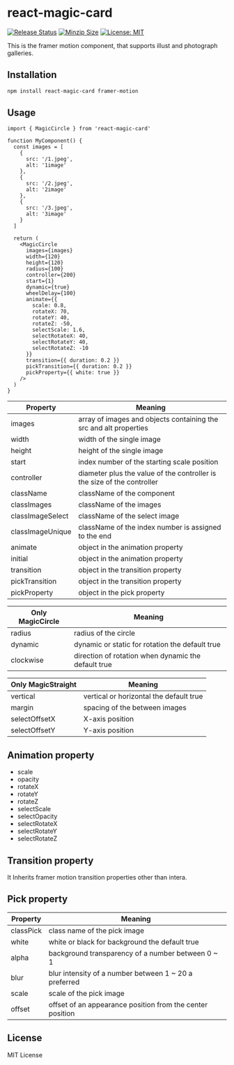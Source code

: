 # react-magic-card

[![Release Status](https://img.shields.io/github/release/su-pull/react-magic-card.svg)](https://github.com/su-pull/react-magic-card/releases/latest)
[![Minzip Size](https://img.shields.io/bundlephobia/minzip/react-magic-card)](https://bundlephobia.com/package/react-magic-card)
[![License: MIT](https://img.shields.io/badge/License-MIT-blue.svg)](https://opensource.org/licenses/MIT)

This is the framer motion component, that supports illust and photograph galleries.

## Installation

```sh
npm install react-magic-card framer-motion
```

## Usage

```tsx
import { MagicCircle } from 'react-magic-card'

function MyComponent() {
  const images = [
    {
      src: '/1.jpeg',
      alt: '1image'
    },
    {
      src: '/2.jpeg',
      alt: '2image'
    },
    {
      src: '/3.jpeg',
      alt: '3image'
    }
  ]

  return (
    <MagicCircle
      images={images}
      width={120}
      height={120}
      radius={100}
      controller={200}
      start={1}
      dynamic={true}
      wheelDelay={100}
      animate={{
        scale: 0.8,
        rotateX: 70,
        rotateY: 40,
        rotateZ: -50,
        selectScale: 1.6,
        selectRotateX: 40,
        selectRotateY: 40,
        selectRotateZ: -10
      }}
      transition={{ duration: 0.2 }}
      pickTransition={{ duration: 0.2 }}
      pickProperty={{ white: true }}
    />
  )
}
```

| Property         | Meaning                                                                 |
| ---------------- | ----------------------------------------------------------------------- |
| images           | array of images and objects containing the src and alt properties       |
| width            | width of the single image                                               |
| height           | height of the single image                                              |
| start            | index number of the starting scale position                             |
| controller       | diameter plus the value of the controller is the size of the controller |
| className        | className of the component                                              |
| classImages      | className of the images                                                 |
| classImageSelect | className of the select image                                           |
| classImageUnique | className of the index number is assigned to the end                    |
| animate          | object in the animation property                                        |
| initial          | object in the animation property                                        |
| transition       | object in the transition property                                       |
| pickTransition   | object in the transition property                                       |
| pickProperty     | object in the pick property                                             |

| Only MagicCircle | Meaning                                             |
| ---------------- | --------------------------------------------------- |
| radius           | radius of the circle                                |
| dynamic          | dynamic or static for rotation the default true     |
| clockwise        | direction of rotation when dynamic the default true |

| Only MagicStraight | Meaning                                 |
| ------------------ | --------------------------------------- |
| vertical           | vertical or horizontal the default true |
| margin             | spacing of the between images           |
| selectOffsetX      | X-axis position                         |
| selectOffsetY      | Y-axis position                         |

## Animation property

- scale
- opacity
- rotateX
- rotateY
- rotateZ
- selectScale
- selectOpacity
- selectRotateX
- selectRotateY
- selectRotateZ

## Transition property

It Inherits framer motion transition properties other than intera.

## Pick property

| Property  | Meaning                                                   |
| --------- | --------------------------------------------------------- |
| classPick | class name of the pick image                              |
| white     | white or black for background the default true            |
| alpha     | background transparency of a number between 0 ~ 1         |
| blur      | blur intensity of a number between 1 ~ 20 a preferred     |
| scale     | scale of the pick image                                   |
| offset    | offset of an appearance position from the center position |

## License

MIT License
